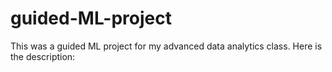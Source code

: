 # guided-ML-project
This was a guided ML project for my advanced data analytics class. Here is the description: 
